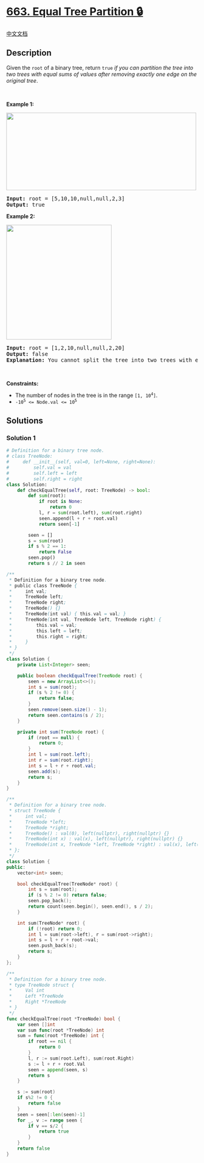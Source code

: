 # [663. Equal Tree Partition 🔒](https://leetcode.com/problems/equal-tree-partition)

[中文文档](/solution/0600-0699/0663.Equal%20Tree%20Partition/README.md)

<!-- tags:Tree,Depth-First Search,Binary Tree -->

<!-- difficulty:Medium -->

## Description

<p>Given the <code>root</code> of a binary tree, return <code>true</code><em> if you can partition the tree into two trees with equal sums of values after removing exactly one edge on the original tree</em>.</p>

<p>&nbsp;</p>
<p><strong class="example">Example 1:</strong></p>
<img alt="" src="https://fastly.jsdelivr.net/gh/doocs/leetcode@main/solution/0600-0699/0663.Equal%20Tree%20Partition/images/split1-tree.jpg" style="width: 500px; height: 204px;" />
<pre>
<strong>Input:</strong> root = [5,10,10,null,null,2,3]
<strong>Output:</strong> true
</pre>

<p><strong class="example">Example 2:</strong></p>
<img alt="" src="https://fastly.jsdelivr.net/gh/doocs/leetcode@main/solution/0600-0699/0663.Equal%20Tree%20Partition/images/split2-tree.jpg" style="width: 277px; height: 302px;" />
<pre>
<strong>Input:</strong> root = [1,2,10,null,null,2,20]
<strong>Output:</strong> false
<strong>Explanation:</strong> You cannot split the tree into two trees with equal sums after removing exactly one edge on the tree.
</pre>

<p>&nbsp;</p>
<p><strong>Constraints:</strong></p>

<ul>
	<li>The number of nodes in the tree is in the range <code>[1, 10<sup>4</sup>]</code>.</li>
	<li><code>-10<sup>5</sup> &lt;= Node.val &lt;= 10<sup>5</sup></code></li>
</ul>

## Solutions

### Solution 1

<!-- tabs:start -->

```python
# Definition for a binary tree node.
# class TreeNode:
#     def __init__(self, val=0, left=None, right=None):
#         self.val = val
#         self.left = left
#         self.right = right
class Solution:
    def checkEqualTree(self, root: TreeNode) -> bool:
        def sum(root):
            if root is None:
                return 0
            l, r = sum(root.left), sum(root.right)
            seen.append(l + r + root.val)
            return seen[-1]

        seen = []
        s = sum(root)
        if s % 2 == 1:
            return False
        seen.pop()
        return s // 2 in seen
```

```java
/**
 * Definition for a binary tree node.
 * public class TreeNode {
 *     int val;
 *     TreeNode left;
 *     TreeNode right;
 *     TreeNode() {}
 *     TreeNode(int val) { this.val = val; }
 *     TreeNode(int val, TreeNode left, TreeNode right) {
 *         this.val = val;
 *         this.left = left;
 *         this.right = right;
 *     }
 * }
 */
class Solution {
    private List<Integer> seen;

    public boolean checkEqualTree(TreeNode root) {
        seen = new ArrayList<>();
        int s = sum(root);
        if (s % 2 != 0) {
            return false;
        }
        seen.remove(seen.size() - 1);
        return seen.contains(s / 2);
    }

    private int sum(TreeNode root) {
        if (root == null) {
            return 0;
        }
        int l = sum(root.left);
        int r = sum(root.right);
        int s = l + r + root.val;
        seen.add(s);
        return s;
    }
}
```

```cpp
/**
 * Definition for a binary tree node.
 * struct TreeNode {
 *     int val;
 *     TreeNode *left;
 *     TreeNode *right;
 *     TreeNode() : val(0), left(nullptr), right(nullptr) {}
 *     TreeNode(int x) : val(x), left(nullptr), right(nullptr) {}
 *     TreeNode(int x, TreeNode *left, TreeNode *right) : val(x), left(left), right(right) {}
 * };
 */
class Solution {
public:
    vector<int> seen;

    bool checkEqualTree(TreeNode* root) {
        int s = sum(root);
        if (s % 2 != 0) return false;
        seen.pop_back();
        return count(seen.begin(), seen.end(), s / 2);
    }

    int sum(TreeNode* root) {
        if (!root) return 0;
        int l = sum(root->left), r = sum(root->right);
        int s = l + r + root->val;
        seen.push_back(s);
        return s;
    }
};
```

```go
/**
 * Definition for a binary tree node.
 * type TreeNode struct {
 *     Val int
 *     Left *TreeNode
 *     Right *TreeNode
 * }
 */
func checkEqualTree(root *TreeNode) bool {
	var seen []int
	var sum func(root *TreeNode) int
	sum = func(root *TreeNode) int {
		if root == nil {
			return 0
		}
		l, r := sum(root.Left), sum(root.Right)
		s := l + r + root.Val
		seen = append(seen, s)
		return s
	}

	s := sum(root)
	if s%2 != 0 {
		return false
	}
	seen = seen[:len(seen)-1]
	for _, v := range seen {
		if v == s/2 {
			return true
		}
	}
	return false
}
```

<!-- tabs:end -->

<!-- end -->
